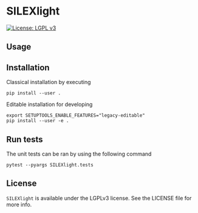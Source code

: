 # SILEXlight

[![License: LGPL v3](https://img.shields.io/badge/License-LGPL_v3-blue.svg)](https://www.gnu.org/licenses/lgpl-3.0)

## Usage

## Installation
Classical installation by executing

    pip install --user .

Editable installation for developing

    export SETUPTOOLS_ENABLE_FEATURES="legacy-editable"
    pip install --user -e .

## Run tests

The unit tests can be ran by using the following command

    pytest --pyargs SILEXlight.tests  

## License

`SILEXlight` is available under the LGPLv3 license. See the LICENSE file for more info.